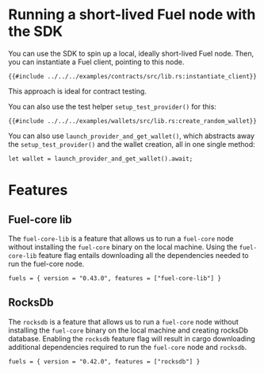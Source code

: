 # Running a short-lived Fuel node with the SDK

You can use the SDK to spin up a local, ideally short-lived Fuel node. Then, you can instantiate a Fuel client, pointing to this node.

```rust,ignore
{{#include ../../../examples/contracts/src/lib.rs:instantiate_client}}
```

This approach is ideal for contract testing.

You can also use the test helper `setup_test_provider()` for this:

```rust,ignore
{{#include ../../../examples/wallets/src/lib.rs:create_random_wallet}}
```

You can also use `launch_provider_and_get_wallet()`, which abstracts away the `setup_test_provider()` and the wallet creation, all in one single method:

```rust,ignore
let wallet = launch_provider_and_get_wallet().await;
```

# Features

## Fuel-core lib

The `fuel-core-lib` is a feature that allows us to run a `fuel-core` node without installing the `fuel-core` binary on the local machine. Using the `fuel-core-lib` feature flag entails downloading all the dependencies needed to run the fuel-core node.

```rust,ignore
fuels = { version = "0.43.0", features = ["fuel-core-lib"] }
```

## RocksDb

The `rocksdb` is a feature that allows us to run a `fuel-core` node without installing the `fuel-core` binary on the local machine and creating rocksDb database. 
Enabling the `rocksdb` feature flag will result in cargo downloading additional dependencies required to run the `fuel-core` node and `rocksdb`.

```rust,ignore
fuels = { version = "0.42.0", features = ["rocksdb"] }
```